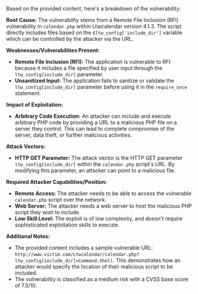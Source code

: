 Based on the provided content, here's a breakdown of the vulnerability:

**Root Cause:**
The vulnerability stems from a Remote File Inclusion (RFI) vulnerability in `calendar.php` within Ltwcalendar version 4.1.3. The script directly includes files based on the `$ltw_config['include_dir']` variable which can be controlled by the attacker via the URL.

**Weaknesses/Vulnerabilities Present:**
*   **Remote File Inclusion (RFI):** The application is vulnerable to RFI because it includes a file specified by user input through the `ltw_config[include_dir]` parameter.
*   **Unsanitized Input:** The application fails to sanitize or validate the `ltw_config[include_dir]` parameter before using it in the `require_once` statement.

**Impact of Exploitation:**
*   **Arbitrary Code Execution:** An attacker can include and execute arbitrary PHP code by providing a URL to a malicious PHP file on a server they control. This can lead to complete compromise of the server, data theft, or further malicious activities.

**Attack Vectors:**
*   **HTTP GET Parameter:** The attack vector is the HTTP GET parameter `ltw_config[include_dir]` within the `calendar.php` script's URL. By modifying this parameter, an attacker can point to a malicious file.

**Required Attacker Capabilities/Position:**
*   **Remote Access:** The attacker needs to be able to access the vulnerable `calendar.php` script over the network.
*   **Web Server:** The attacker needs a web server to host the malicious PHP script they wish to include.
*   **Low Skill Level:** The exploit is of low complexity, and doesn't require sophisticated exploitation skills to execute.

**Additional Notes:**
*   The provided content includes a sample vulnerable URL: `http://www.victim.com/Ltwcalendar/calendar.php?ltw_config[include_dir]=Command-Shell`. This demonstrates how an attacker would specify the location of their malicious script to be included.
*   The vulnerability is classified as a medium risk with a CVSS base score of 7.5/10.